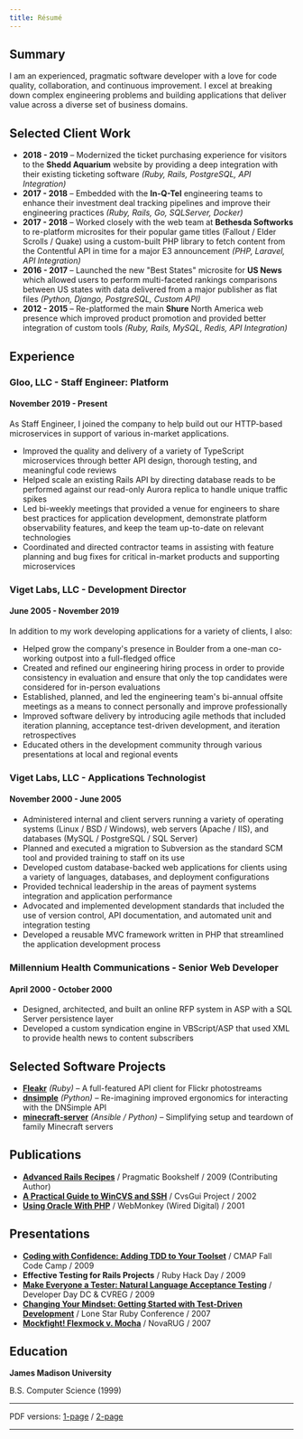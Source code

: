 ```yaml
---
title: Résumé
---
```

## Summary

I am an experienced, pragmatic software developer with a love for code
quality, collaboration, and continuous improvement. I excel at breaking down
complex engineering problems and building applications that deliver value across
a diverse set of business domains.

## Selected Client Work

* **2018 - 2019** &ndash; Modernized the ticket purchasing experience for visitors to the **Shedd Aquarium** website by providing a deep integration with their existing ticketing software *(Ruby, Rails, PostgreSQL, API Integration)*
* **2017 - 2018** &ndash; Embedded with the **In-Q-Tel** engineering teams to enhance their investment deal tracking pipelines and improve their engineering practices *(Ruby, Rails, Go, SQLServer, Docker)*
* **2017 - 2018** &ndash; Worked closely with the web team at **Bethesda Softworks** to re-platform microsites for their popular game titles (Fallout / Elder Scrolls / Quake) using a custom-built PHP library to fetch content from the Contentful API in time for a major E3 announcement *(PHP, Laravel, API Integration)*
* **2016 - 2017** &ndash; Launched the new "Best States" microsite for **US News** which allowed users to perform multi-faceted rankings comparisons between US states with data delivered from a major publisher as flat files *(Python, Django, PostgreSQL, Custom API)*
* **2012 - 2015** &ndash; Re-platformed the main **Shure** North America web presence which improved product promotion and provided better integration of custom tools *(Ruby, Rails, MySQL, Redis, API Integration)*

## Experience

### Gloo, LLC - Staff Engineer: Platform
#### November 2019 - Present

As Staff Engineer, I joined the company to help build out our HTTP-based microservices in support of various in-market applications.

* Improved the quality and delivery of a variety of TypeScript microservices through better API design, thorough testing, and meaningful code reviews
* Helped scale an existing Rails API by directing database reads to be performed against our read-only Aurora replica to handle unique traffic spikes
* Led bi-weekly meetings that provided a venue for engineers to share best practices for application development, demonstrate platform observability features, and keep the team up-to-date on relevant technologies
* Coordinated and directed contractor teams in assisting with feature planning and bug fixes for critical in-market products and supporting microservices

### Viget Labs, LLC - Development Director
#### June 2005 - November 2019

In addition to my work developing applications for a variety of clients, I also:

* Helped grow the company's presence in Boulder from a one-man co-working outpost into a full-fledged office
* Created and refined our engineering hiring process in order to provide consistency in evaluation and ensure that only the top candidates were considered for in-person evaluations
* Established, planned, and led the engineering team's bi-annual offsite meetings as a means to connect personally and improve professionally
* Improved software delivery by introducing agile methods that included iteration planning, acceptance test-driven development, and iteration retrospectives
* Educated others in the development community through various presentations at local and regional events

### Viget Labs, LLC - Applications Technologist
#### November 2000 - June 2005

* Administered internal and client servers running a variety of operating systems (Linux / BSD / Windows), web servers (Apache / IIS), and databases (MySQL / PostgreSQL / SQL Server)
* Planned and executed a migration to Subversion as the standard SCM tool and provided training to staff on its use
* Developed custom database-backed web applications for clients using a variety of languages, databases, and deployment configurations
* Provided technical leadership in the areas of payment systems integration and application performance
* Advocated and implemented development standards that included the use of version control, API documentation, and automated unit and integration testing
* Developed a reusable MVC framework written in PHP that streamlined the application development process

### Millennium Health Communications - Senior Web Developer
#### April 2000 - October 2000

* Designed, architected, and built an online RFP system in ASP with a SQL Server persistence layer
* Developed a custom syndication engine in VBScript/ASP that used XML to provide health news to content subscribers

## Selected Software Projects

* **[Fleakr](https://github.com/reagent/fleakr)** *(Ruby)* &ndash; A full-featured API client for Flickr photostreams
* **[dnsimple](https://github.com/vigetlabs/dnsimple)** *(Python)* &ndash; Re-imagining improved ergonomics for interacting with the DNSimple API
* **[minecraft-server](https://github.com/reagent/minecraft-server)** *(Ansible / Python)* &ndash; Simplifying setup and teardown of family Minecraft servers

## Publications

* **[Advanced Rails Recipes](http://www.amazon.com/Advanced-Rails-Recipes-Mike-Clark/dp/0978739221/)** / Pragmatic Bookshelf / 2009 (Contributing Author)
* **[A Practical Guide to WinCVS and SSH](https://web.archive.org/web/20160317084631/http://www.google.com/search?q=a+practical+guide+to+wincvs+ssh)** / CvsGui Project / 2002
* **[Using Oracle With PHP](https://web.archive.org/web/20060312083752/http://webmonkey.com/webmonkey/01/26/index4a.html?tw=backend)** / WebMonkey (Wired Digital) / 2001

## Presentations

* **[Coding with Confidence: Adding TDD to Your Toolset](http://www.slideshare.net/reagent/coding-with-confidence-adding-tdd-to-your-toolset)** / CMAP Fall Code Camp / 2009
* **Effective Testing for Rails Projects** / Ruby Hack Day / 2009
* **[Make Everyone a Tester: Natural Language Acceptance Testing](http://www.slideshare.net/reagent/make-everyone-a-tester-natural-language-acceptance-testing-2446162)** / Developer Day DC & CVREG / 2009
* **[Changing Your Mindset: Getting Started with Test-Driven Development](http://www.slideshare.net/reagent/changing-your-mindset-getting-started-with-testdriven-development)** / Lone Star Ruby Conference / 2007
* **[Mockfight! Flexmock v. Mocha](http://www.slideshare.net/reagent/mockfight-flexmock-vs-mocha-2936911)** / NovaRUG / 2007

## Education

**James Madison University**

B.S. Computer Science (1999)

---
PDF versions: [1-page](/assets/files/resume-patrick-reagan.pdf) / [2-page](/assets/files/resume-patrick-reagan-2up.pdf)

---
